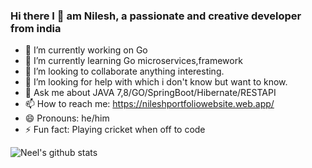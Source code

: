 ### Hi there I 👋 am Nilesh, a passionate and creative developer from india 


- 🔭 I’m currently working on Go 
- 🌱 I’m currently learning Go microservices,framework
- 👯 I’m looking to collaborate anything interesting.
- 🤔 I’m looking for help with which i don't know but want to know.
- 💬 Ask me about JAVA 7,8/GO/SpringBoot/Hibernate/RESTAPI
- 📫 How to reach me: https://nileshportfoliowebsite.web.app/
- 😄 Pronouns: he/him
- ⚡ Fun fact: Playing cricket when off to code


![Neel's github stats](https://github-readme-stats.vercel.app/api?username=nilerajput91&count_private=true)

